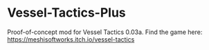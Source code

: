 # Vessel-Tactics-Plus
Proof-of-concept mod for Vessel Tactics 0.03a.
Find the game here: https://meshisoftworks.itch.io/vessel-tactics